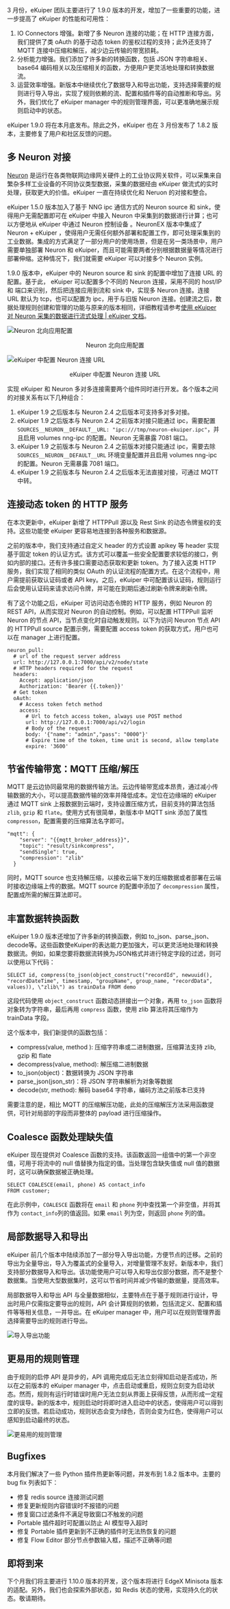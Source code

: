 3 月份，eKuiper 团队主要进行了 1.9.0 版本的开发，增加了一些重要的功能，进一步提高了 eKuiper 的性能和可用性：

1. IO Connectors 增强。新增了多 Neuron 连接的功能；在 HTTP 连接方面，我们提供了类 oAuth 的基于动态 token 的鉴权过程的支持；此外还支持了 MQTT 连接中压缩和解压，减少边云传输的带宽损耗。
2. 分析能力增强。我们添加了许多新的转换函数，包括 JSON 字符串相关、base64 编码相关以及压缩相关的函数，方便用户更灵活地处理和转换数据流。
3. 运营效率增强。新版本中继续优化了数据导入和导出功能，支持选择需要的规则进行导入导出，实现了规则依赖的流、配置和插件等的自动推断和导出。另外，我们优化了 eKuiper manager 中的规则管理界面，可以更准确地展示规则启动中的状态。

eKuiper 1.9.0 将在本月底发布。除此之外，eKuiper 也在 3 月份发布了 1.8.2 版本，主要修复了用户和社区反馈的问题。

## 多 Neuron 对接

[Neuron](https://github.com/emqx/neuron) 是运行在各类物联网边缘网关硬件上的工业协议网关软件，可以采集来自繁杂多样工业设备的不同协议类型数据，采集的数据经由 eKuiper 做流式的实时处理，获取更大的价值。eKuiper 一直在持续优化和 Neruon 的对接和整合。

eKuiper 1.5.0 版本加入了基于 NNG ipc 通信方式的 Neuron source 和 sink，使得用户无需配置即可在 eKuiper 中接入 Neuron 中采集到的数据进行计算；也可以方便地从 eKuiper 中通过 Neuron 控制设备 。NeuronEX 版本中集成了 Neuron + eKuiper ，使得用户无需任何额外部署和配置工作，即可处理采集到的工业数据。集成的方式满足了一部分用户的使用场景，但是在另一类场景中，用户需要单独部署 Neuron 和 eKuiper，而且可能需要两者分别根据数据量等情况进行部署伸缩。这种情况下，我们就需要 eKuiper 可以对接多个 Neuron 实例。

1.9.0 版本中，eKuiper 中的 Neuron source 和 sink 的配置中增加了连接 URL 的配置。基于此， eKuiper 可以配置多个不同的 Neuron 连接，采用不同的 host/IP 和 端口来识别，然后把连接应用到流和 sink 中，实现多 Neuron 连接。连接 URL 默认为 tcp，也可以配置为 ipc，用于与旧版 Neuron 连接。创建流之后，数据处理规则创建和管理的功能与原来的版本相同，详细教程请参考[使用 eKuiper 对 Neuron 采集的数据进行流式处理 | eKuiper 文档](https://ekuiper.org/docs/zh/latest/integrations/neuron/neuron_integration_tutorial.html#使用-ekuiper-对-neuron-采集的数据进行流式处理)。

![Neuron 北向应用配置](https://assets.emqx.com/images/e583ae80c464a7da73a2171d71c3598f.png)

<center>Neuron 北向应用配置</center>

![eKuiper 中配置 Neuron 连接 URL](https://assets.emqx.com/images/1b694ed3018aff26f3c43bf777725030.png)

<center>eKuiper 中配置 Neuron 连接 URL</center>

实现 eKuiper 和 Neuron 多对多连接需要两个组件同时进行开发。各个版本之间的对接关系有以下几种组合：

1. eKuiper 1.9 之后版本与 Neuron 2.4 之后版本可支持多对多对接。
2. eKuiper 1.9 之后版本与 Neuron 2.4 之前版本对接只能通过 ipc，需要配置 `SOURCES__NEURON__DEFAULT__URL: "ipc:///tmp/neuron-ekuiper.ipc"`，并且启用 volumes nng-ipc 的配置。Neuron 无需暴露 7081 端口。
3. eKuiper 1.9 之前版本与 Neuron 2.4 之前版本对接只能通过 ipc，需要去除 `SOURCES__NEURON__DEFAULT__URL` 环境变量配置并且启用 volumes nng-ipc 的配置。Neuron 无需暴露 7081 端口。
4. eKuiper 1.9 之前版本与 Neuron 2.4 之后版本无法直接对接，可通过 MQTT 中转。

## 连接动态 token 的 HTTP 服务

在本次更新中，eKuiper 新增了 HTTPPull 源以及 Rest Sink 的动态令牌鉴权的支持。这些功能使 eKuiper 更容易地连接到各种服务和数据源。

之前的版本中，我们支持通过自定义 header 的方式设置 apikey 等 header 实现基于固定 token 的认证方式。该方式可以覆盖一些安全配置要求较低的接口，例如内部的接口。还有许多接口需要动态获取和更新 token。为了接入这类 HTTP 服务，我们实现了相同的类似 OAuth 的认证流程的配置方式。在这个流程中，用户需提前获取认证码或者 API key。之后，eKuiper 中可配置该认证码，规则运行后会使用认证码来请求访问令牌，并可能在到期后通过刷新令牌来刷新令牌。

有了这个功能之后，eKuiper 可访问动态令牌的 HTTP 服务，例如 Neuron 的 REST API，从而实现对 Neuron 的自动控制。例如，可以配置 HTTPPull 监听 Neuron 的节点 API，当节点变化时自动触发规则。以下为访问 Neuron 节点 API 的 HTTPPull source 配置示例，需要配置 access token 的获取方式，用户也可以在 manager 上进行配置。

```
neuron_pull:
  # url of the request server address
  url: http://127.0.0.1:7000/api/v2/node/state
  # HTTP headers required for the request
  headers:
    Accept: application/json
    Authorization: 'Bearer {{.token}}'
  # Get token
  oAuth:
    # Access token fetch method
    access:
      # Url to fetch access token, always use POST method
      url: http://127.0.0.1:7000/api/v2/login
      # Body of the request
      body: '{"name": "admin","pass": "0000"}'
      # Expire time of the token, time unit is second, allow template
      expire: '3600'
```

## 节省传输带宽：MQTT 压缩/解压

MQTT 是云边协同最常用的数据传输方法。云边传输带宽成本昂贵，通过减小传输数据的大小，可以提高数据传输的效率并降低成本。定位在边缘端的 eKuiper 通过 MQTT sink 上报数据到云端时，支持设置压缩方式，目前支持的算法包括 `zlib`, `gzip` 和 `flate`。使用方式有很简单，新版本中 MQTT sink 添加了属性 `compresson`，配置需要的压缩算法名字即可。

```
"mqtt": {
    "server": "{{mqtt_broker_address}}",
    "topic": "result/sinkcompress",
    "sendSingle": true,
    "compression": "zlib"
  }
```

同时，MQTT source 也支持解压缩，以接收云端下发的压缩数据或者部署在云端时接收边缘端上传的数据。MQTT source 的配置中添加了 `decompression` 属性，配置成所需的解压算法即可。

## 丰富数据转换函数

eKuiper 1.9.0 版本还增加了许多新的转换函数，例如 to_json、parse_json、decode等。这些函数使eKuiper的表达能力更加强大，可以更灵活地处理和转换数据流。例如，如果您要将数据流转换为JSON格式并进行特定字段的过滤，则可以使用以下代码：

```
SELECT id, compress(to_json(object_construct("recordId", newuuid(), "recordDateTime", timestamp, "groupName", group_name, "recordData", values)), \"zlib\") as trainData FROM demo
```

这段代码使用 `object_construct` 函数动态拼接出一个对象，再用 `to_json` 函数将对象转为字符串，最后再用 `compress` 函数，使用 zlib 算法将其压缩作为 trainData 字段。

这个版本中，我们新提供的函数包括：

- compress(value, method ): 压缩字符串或二进制数据，压缩算法支持 zlib, gzip 和 flate
- decompress(value, method): 解压缩二进制数据
- to_json(object)：数据转换为 JSON 字符串
- parse_json(json_str)：将 JSON 字符串解析为对象等数据
- decode(str, method): 解码 base64 字符串，编码方法之前版本已支持

需要注意的是，相比 MQTT 的压缩解压功能，此处的压缩解压方法采用函数提供，可针对局部的字段而非整体的 payload 进行压缩操作。

## Coalesce 函数处理缺失值

eKuiper 现在提供对 Coalesce 函数的支持。该函数返回一组值中的第一个非空值，可用于将流中的 null 值替换为指定的值。当处理包含缺失值或 null 值的数据时，这可以确保数据被正确处理。

```
SELECT COALESCE(email, phone) AS contact_info
FROM customer;
```

在此示例中，`COALESCE` 函数将在 `email` 和 `phone` 列中查找第一个非空值，并将其作为 `contact_info`列的值返回。如果 `email` 列为空，则返回 `phone` 列的值。

## 局部数据导入和导出

eKuiper 前几个版本中陆续添加了一部分导入导出功能，方便节点的迁移。之前的导出为全量导出，导入为覆盖式的全量导入，对增量管理不友好。新版本中，我们支持部分数据导入和导出。该功能使用户可以导入和导出仅部分数据，而不是整个数据集。当使用大型数据集时，这可以节省时间并减少传输的数据量，提高效率。

局部数据导入和导出 API 与全量数据相似，主要特点在于基于规则进行设计，导出时用户仅需指定要导出的规则，API 会计算规则的依赖，包括流定义、配置和插件等等相关信息，一并导出。在 eKuiper manager 中，用户可以在规则管理界面选择需要导出的规则进行导出。

![导入导出功能](https://assets.emqx.com/images/bc66dbc8c34c7089efd6ef4a79e1e893.png)

## 更易用的规则管理

由于规则的启停 API 是异步的，API 调用完成后无法立刻得知启动是否成功，所以在之前版本的 eKuiper manager 中，点击启动或重启，规则立刻变为启动状态。然而，规则有运行时错误时用户无法立刻从界面上获得反馈，从而形成一定程度的误导。新的版本中，规则启动时将即时进入启动中的状态，使得用户可以得到立即的反馈。若启动成功，规则状态会变为绿色，否则会变为红色，使得用户可以感知到启动最终的状态。

![更易用的规则管理](https://assets.emqx.com/images/bbe53b37122a6554e3980e3896268fe3.png)

## Bugfixes

本月我们解决了一些 Python 插件热更新等问题，并发布到 1.8.2 版本中。主要的 bug fix 列表如下：

- 修复 redis source 连接测试问题
- 修复更新规则内容错误时不报错的问题
- 修复窗口过滤条件不满足导致窗口不触发的问题
- Portable 插件超时可配置以防止 AI 模型导入超时
- 修复 Portable 插件更新到不正确的插件时无法热恢复的问题
- 修复 Flow Editor 部分节点参数输入框，描述不正确等问题

## 即将到来

下个月我们将主要进行 1.10.0 版本的开发，这个版本将进行 EdgeX Minisota 版本的适配。另外，我们也会探索外部状态，如 Redis 状态的使用，实现持久化的状态。敬请期待。
